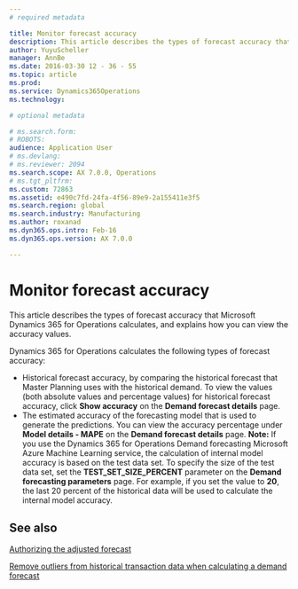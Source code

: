 ```yaml
---
# required metadata

title: Monitor forecast accuracy
description: This article describes the types of forecast accuracy that Microsoft Dynamics 365 for Operations calculates, and explains how you can view the accuracy values.
author: YuyuScheller
manager: AnnBe
ms.date: 2016-03-30 12 - 36 - 55
ms.topic: article
ms.prod: 
ms.service: Dynamics365Operations
ms.technology: 

# optional metadata

# ms.search.form: 
# ROBOTS: 
audience: Application User
# ms.devlang: 
# ms.reviewer: 2094
ms.search.scope: AX 7.0.0, Operations
# ms.tgt_pltfrm: 
ms.custom: 72863
ms.assetid: e490c7fd-24fa-4f56-89e9-2a155411e3f5
ms.search.region: global
ms.search.industry: Manufacturing
ms.author: roxanad
ms.dyn365.ops.intro: Feb-16
ms.dyn365.ops.version: AX 7.0.0

---
```


# Monitor forecast accuracy

This article describes the types of forecast accuracy that Microsoft Dynamics 365 for Operations calculates, and explains how you can view the accuracy values.

Dynamics 365 for Operations calculates the following types of forecast accuracy:

-   Historical forecast accuracy, by comparing the historical forecast that Master Planning uses with the historical demand. To view the values (both absolute values and percentage values) for historical forecast accuracy, click **Show accuracy** on the **Demand forecast details** page.
-   The estimated accuracy of the forecasting model that is used to generate the predictions. You can view the accuracy percentage under **Model details - MAPE** on the **Demand forecast details** page. **Note:** If you use the Dynamics 365 for Operations Demand forecasting Microsoft Azure Machine Learning service, the calculation of internal model accuracy is based on the test data set. To specify the size of the test data set, set the **TEST\_SET\_SIZE\_PERCENT** parameter on the **Demand forecasting parameters** page. For example, if you set the value to **20**, the last 20 percent of the historical data will be used to calculate the internal model accuracy.


See also
--------

[Authorizing the adjusted forecast](authorize-adjusted-forecast.md)

[Remove outliers from historical transaction data when calculating a demand forecast](remove-historical-outliers-calculating-demand-forecast.md)

